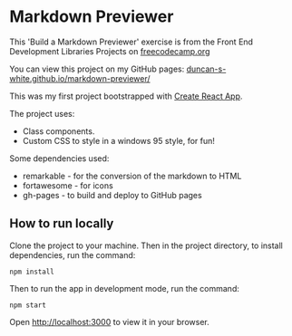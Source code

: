 # Markdown Previewer

This 'Build a Markdown Previewer' exercise is from the Front End Development Libraries Projects on [freecodecamp.org](https://www.freecodecamp.org/learn/front-end-development-libraries/front-end-development-libraries-projects/build-a-markdown-previewer)

You can view this project on my GitHub pages: [duncan-s-white.github.io/markdown-previewer/](https://duncan-s-white.github.io/markdown-previewer/)

This was my first project bootstrapped with [Create React App](https://github.com/facebook/create-react-app).

The project uses:

- Class components.
- Custom CSS to style in a windows 95 style, for fun!

Some dependencies used:

- remarkable - for the conversion of the markdown to HTML
- fortawesome - for icons
- gh-pages - to build and deploy to GitHub pages

## How to run locally

Clone the project to your machine. Then in the project directory, to install dependencies, run the command:

`npm install`

Then to run the app in development mode, run the command:

`npm start`

Open [http://localhost:3000](http://localhost:3000) to view it in your browser.
